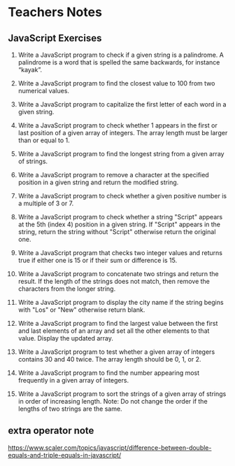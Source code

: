 # Teachers Notes

## JavaScript Exercises

1. Write a JavaScript program to check if a given string is a palindrome. A palindrome is a word that is spelled the same backwards, for instance “kayak”. 

2. Write a JavaScript program to find the closest value to 100 from two numerical values. 

3. Write a JavaScript program to capitalize the first letter of each word in a given string.

4. Write a JavaScript program to check whether 1 appears in the first or last position of a given array of integers. The array length must be larger than or equal to 1. 

5. Write a JavaScript program to find the longest string from a given array of strings. 

6. Write a JavaScript program to remove a character at the specified position in a given string and return the modified string.

7. Write a JavaScript program to check whether a given positive number is a multiple of 3 or 7.

8. Write a JavaScript program to check whether a string "Script" appears at the 5th (index 4) position in a given string. If "Script" appears in the string, return the string without "Script" otherwise return the original one.

9. Write a JavaScript program that checks two integer values and returns true if either one is 15 or if their sum or difference is 15.  

10. Write a JavaScript program to concatenate two strings and return the result. If the length of the strings does not match, then remove the characters from the longer string. 

11. Write a JavaScript program to display the city name if the string begins with "Los" or "New" otherwise return blank.

12. Write a JavaScript program to find the largest value between the first and last elements of an array and set all the other elements to that value. Display the updated array.  

13. Write a JavaScript program to test whether a given array of integers contains 30 and 40 twice. The array length should be 0, 1, or 2. 

14. Write a JavaScript program to find the number appearing most frequently in a given array of integers.

15. Write a JavaScript program to sort the strings of a given array of strings in order of increasing length.  Note: Do not change the order if the lengths of two strings are the same.

## extra operator note

https://www.scaler.com/topics/javascript/difference-between-double-equals-and-triple-equals-in-javascript/